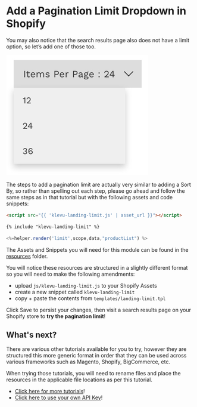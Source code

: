 # Add a Pagination Limit Dropdown in Shopify

You may also notice that the search results page also does not have a limit option, so let’s add one of those too.

![Limit Dropdown](/getting-started/3-limit/images/limit-dropdown.jpg)

The steps to add a pagination limit are actually very similar to adding a Sort By,
so rather than spelling out each step, please go ahead and follow the same steps as
in that tutorial but with the following assets and code snippets:

```html
<script src="{{ 'klevu-landing-limit.js' | asset_url }}"></script>
```

```html
{% include "klevu-landing-limit" %}
```

```js
<%=helper.render('limit',scope,data,"productList") %>
```

The Assets and Snippets you will need for this module can be found
in the [resources](/getting-started/3-limit/resources) folder.

You will notice these resources are structured in a slightly different format
so you will need to make the following amendments:

- upload `js/klevu-landing-limit.js` to your Shopify Assets
- create a new snippet called `klevu-landing-limit`
- copy + paste the contents from `templates/landing-limit.tpl`

Click Save to persist your changes,
then visit a search results page on your Shopify store to **try the pagination limit**!

## What's next?

There are various other tutorials available for you to try,
however they are structured this more generic format in order
that they can be used across various frameworks such as Magento,
Shopify, BigCommerce, etc.

When trying those tutorials, you will need to rename files and place
the resources in the applicable file locations as per this tutorial.

- [Click here for more tutorials](/modules)!
- [Click here to use your own API Key](/getting-started/4-your-api-key/shopify)!
